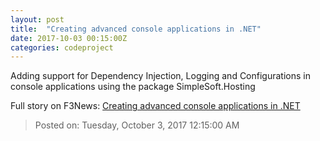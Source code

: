 ```yaml
---
layout: post
title:  "Creating advanced console applications in .NET"
date: 2017-10-03 00:15:00Z
categories: codeproject
---
```


Adding support for Dependency Injection, Logging and Configurations in console applications using the package SimpleSoft.Hosting


Full story on F3News: [Creating advanced console applications in .NET](http://www.f3nws.com/n/yGhBdF)

> Posted on: Tuesday, October 3, 2017 12:15:00 AM
